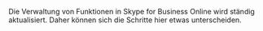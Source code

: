 Die Verwaltung von Funktionen in Skype for Business Online wird ständig aktualisiert. Daher können sich die Schritte hier etwas unterscheiden.